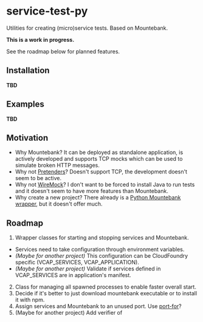 # service-test-py
Utilities for creating (micro)service tests. Based on Mountebank.

**This is a work in progress.**

See the roadmap below for planned features.

## Installation
**TBD**

## Examples
**TBD**

## Motivation
* Why Mountebank? It can be deployed as standalone application, is actively developed and supports TCP mocks which can be used to simulate broken HTTP messages.
* Why not [Pretenders](https://github.com/pretenders/pretenders)? Doesn't support TCP, the development doesn't seem to be active.
* Why not [WireMock](https://github.com/tomakehurst/wiremock)? I don't want to be forced to install Java to run tests and it doesn't seem to have more features than Mountebank.
* Why create a new project? There already is a [Python Mountebank wrapper](https://github.com/aholyoke/mountebank-python), but it doesn't offer much.

## Roadmap
1. Wrapper classes for starting and stopping services and Mountebank.
  * Services need to take configuration through environment variables.
  * *(Maybe for another project)* This configuration can be CloudFoundry specific (VCAP_SERVICES, VCAP_APPLICATION).
  * *(Maybe for another project)* Validate if services defined in VCAP_SERVICES are in application's manifest.
2. Class for managing all spawned processes to enable faster overall start.
3. Decide if it's better to just download mountebank executable or to install it with npm.
4. Assign services and Mountebank to an unused port. Use [port-for](https://pypi.python.org/pypi/port-for/)?
5. (Maybe for another project) Add verifier of 
